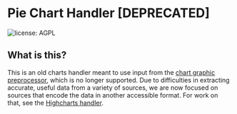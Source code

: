 # Pie Chart Handler [DEPRECATED]

![license: AGPL](https://camo.githubusercontent.com/b53b1136762ea55ee6a2d641c9f8283b8335a79b3cb95cbab5a988e678e269b8/68747470733a2f2f696d672e736869656c64732e696f2f62616467652f6c6963656e73652d4147504c2d73756363657373)

## What is this?

This is an old charts handler meant to use input from the [chart graphic preprocessor](../../preprocessors/chart-pipeline), which is no longer supported.
Due to difficulties in extracting accurate, useful data from a variety of sources, we
are now focused on sources that encode the data in another accessible format.
For work on that, see the [Highcharts handler](../high-charts).
